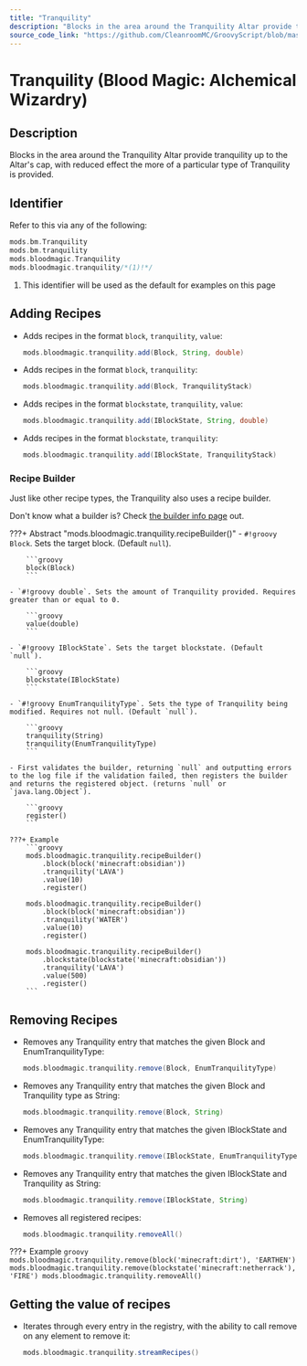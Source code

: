 ```yaml
---
title: "Tranquility"
description: "Blocks in the area around the Tranquility Altar provide tranquility up to the Altar's cap, with reduced effect the more of a particular type of Tranquility is provided."
source_code_link: "https://github.com/CleanroomMC/GroovyScript/blob/master/src/main/java/com/cleanroommc/groovyscript/compat/mods/bloodmagic/Tranquility.java"
---
```


# Tranquility (Blood Magic: Alchemical Wizardry)

## Description

Blocks in the area around the Tranquility Altar provide tranquility up to the Altar's cap, with reduced effect the more of a particular type of Tranquility is provided.

## Identifier

Refer to this via any of the following:

```groovy hl_lines="4"
mods.bm.Tranquility
mods.bm.tranquility
mods.bloodmagic.Tranquility
mods.bloodmagic.tranquility/*(1)!*/
```

1. This identifier will be used as the default for examples on this page

## Adding Recipes

- Adds recipes in the format `block`, `tranquility`, `value`:

    ```groovy
    mods.bloodmagic.tranquility.add(Block, String, double)
    ```

- Adds recipes in the format `block`, `tranquility`:

    ```groovy
    mods.bloodmagic.tranquility.add(Block, TranquilityStack)
    ```

- Adds recipes in the format `blockstate`, `tranquility`, `value`:

    ```groovy
    mods.bloodmagic.tranquility.add(IBlockState, String, double)
    ```

- Adds recipes in the format `blockstate`, `tranquility`:

    ```groovy
    mods.bloodmagic.tranquility.add(IBlockState, TranquilityStack)
    ```


### Recipe Builder

Just like other recipe types, the Tranquility also uses a recipe builder.

Don't know what a builder is? Check [the builder info page](../../../groovy/builder.md) out.

???+ Abstract "mods.bloodmagic.tranquility.recipeBuilder()"
    - `#!groovy Block`. Sets the target block. (Default `null`).

        ```groovy
        block(Block)
        ```

    - `#!groovy double`. Sets the amount of Tranquility provided. Requires greater than or equal to 0.

        ```groovy
        value(double)
        ```

    - `#!groovy IBlockState`. Sets the target blockstate. (Default `null`).

        ```groovy
        blockstate(IBlockState)
        ```

    - `#!groovy EnumTranquilityType`. Sets the type of Tranquility being modified. Requires not null. (Default `null`).

        ```groovy
        tranquility(String)
        tranquility(EnumTranquilityType)
        ```

    - First validates the builder, returning `null` and outputting errors to the log file if the validation failed, then registers the builder and returns the registered object. (returns `null` or `java.lang.Object`).

        ```groovy
        register()
        ```

    ???+ Example
        ```groovy
        mods.bloodmagic.tranquility.recipeBuilder()
            .block(block('minecraft:obsidian'))
            .tranquility('LAVA')
            .value(10)
            .register()

        mods.bloodmagic.tranquility.recipeBuilder()
            .block(block('minecraft:obsidian'))
            .tranquility('WATER')
            .value(10)
            .register()

        mods.bloodmagic.tranquility.recipeBuilder()
            .blockstate(blockstate('minecraft:obsidian'))
            .tranquility('LAVA')
            .value(500)
            .register()
        ```



## Removing Recipes

- Removes any Tranquility entry that matches the given Block and EnumTranquilityType:

    ```groovy
    mods.bloodmagic.tranquility.remove(Block, EnumTranquilityType)
    ```

- Removes any Tranquility entry that matches the given Block and Tranquility type as String:

    ```groovy
    mods.bloodmagic.tranquility.remove(Block, String)
    ```

- Removes any Tranquility entry that matches the given IBlockState and EnumTranquilityType:

    ```groovy
    mods.bloodmagic.tranquility.remove(IBlockState, EnumTranquilityType)
    ```

- Removes any Tranquility entry that matches the given IBlockState and Tranquility as String:

    ```groovy
    mods.bloodmagic.tranquility.remove(IBlockState, String)
    ```

- Removes all registered recipes:

    ```groovy
    mods.bloodmagic.tranquility.removeAll()
    ```

???+ Example
    ```groovy
    mods.bloodmagic.tranquility.remove(block('minecraft:dirt'), 'EARTHEN')
    mods.bloodmagic.tranquility.remove(blockstate('minecraft:netherrack'), 'FIRE')
    mods.bloodmagic.tranquility.removeAll()
    ```

## Getting the value of recipes

- Iterates through every entry in the registry, with the ability to call remove on any element to remove it:

    ```groovy
    mods.bloodmagic.tranquility.streamRecipes()
    ```
